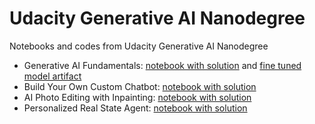 # Udacity Generative AI Nanodegree
Notebooks and codes from Udacity Generative AI Nanodegree

- Generative AI Fundamentals: [notebook with solution](./lightweight-fine-tuning-foundation-model/gpt2_finetuning_using_lora.ipynb) and [fine tuned model artifact](lightweight-fine-tuning-foundation-model/gpt2-lora-pii-classification)
- Build Your Own Custom Chatbot: [notebook with solution](./custom-chatbot/custom_chatbot.ipynb)
- AI Photo Editing with Inpainting: [notebook with solution](./ai-photo-editing-with-inpainting/starter.ipynb)
- Personalized Real State Agent: [notebook with solution](./personalized-real-state-agent/personalized_real_state_agent.ipynb)

